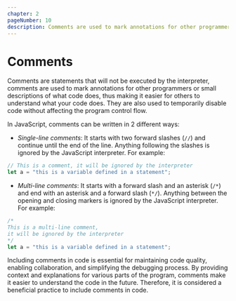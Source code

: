 ```yaml
---
chapter: 2
pageNumber: 10
description: Comments are used to mark annotations for other programmers or small descriptions about the code that helps others to understand it. These statement are not executed by the interpreter.
---
```


# Comments

Comments are statements that will not be executed by the interpreter, comments are used to mark annotations for other programmers or small descriptions of what code does, thus making it easier for others to understand what your code does. They are also used to temporarily disable code without affecting the program control flow.

In JavaScript, comments can be written in 2 different ways:

* _Single-line comments_: It starts with two forward slashes (`//`) and continue until the end of the line. Anything following the slashes is ignored by the JavaScript interpreter. For example:

```javascript
// This is a comment, it will be ignored by the interpreter
let a = "this is a variable defined in a statement";
```

* _Multi-line comments_: It starts with a forward slash and an asterisk (`/*`) and end with an asterisk and a forward slash (`*/`). Anything between the opening and closing markers is ignored by the JavaScript interpreter. For example:

```javascript
/*
This is a multi-line comment,
it will be ignored by the interpreter
*/
let a = "this is a variable defined in a statement";
```

Including comments in code is essential for maintaining code quality, enabling collaboration, and simplifying the debugging process. By providing context and explanations for various parts of the program, comments make it easier to understand the code in the future. Therefore, it is considered a beneficial practice to include comments in code.